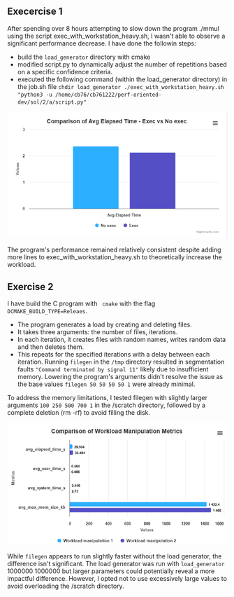 ## Execercise 1

After spending over 8 hours attempting to slow down the program ./mmul using the script exec_with_workstation_heavy.sh, I wasn't able to observe a significant performance decrease.
I have done the followin steps:
* build the `load_generator` directory with cmake
* modified script.py to dynamically adjust the number of repetitions based on a specific confidence criteria.
* executed the following command (within the load_generator directory) in the job.sh file `chdir load_generator ./exec_with_workstation_heavy.sh "python3 -u /home/cb76/cb761222/perf-oriented-dev/sol/2/a/script.py"`

![alt text](image.png)

The program's performance remained relatively consistent despite adding more lines to exec_with_workstation_heavy.sh to theoretically increase the workload.


## Exercise 2 
I have build the C program with ` cmake` with the flag  `DCMAKE_BUILD_TYPE=Releaes`.
* The program generates a load by creating and deleting files.
* It takes three arguments: the number of files, iterations.
* In each iteration, it creates files with random names, writes random data and then deletes them.
* This repeats for the specified iterations with a delay between each iteration.
Running `filegen` in the `/tmp` directory resulted in segmentation faults `"Command terminated by signal 11"` likely due to insufficient memory. Lowering the program's arguments didn't resolve the issue as the base values `filegen 50 50 50 50 1` were already minimal.

To address the memory limitations, I tested filegen with slightly larger arguments `100 250 500 700 1` in the /scratch directory, followed by a complete deletion (rm -rf) to avoid filling the disk. 

![alt text](image-1.png)

While `filegen` appears to run slightly faster without the load generator, the difference isn't significant. The load generator was run with `load_generator` 1000000 1000000 but larger parameters could potentially reveal a more impactful difference. However, I opted not to use excessively large values to avoid overloading the /scratch directory.